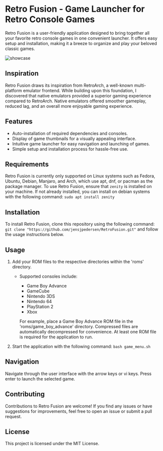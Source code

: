 # Retro Fusion - Game Launcher for Retro Console Games
Retro Fusion is a user-friendly application designed to bring together all your
favorite retro console games in one convenient launcher. It offers easy setup
and installation, making it a breeze to organize and play your beloved classic
games.

![showcase](https://github.com/jensjpedersen/RetroFusion/assets/62065926/2547bba3-ad35-469b-aed3-96226f705c30)

## Inspiration 
Retro Fusion draws its inspiration from RetroArch, a well-known
multi-platform emulator frontend. While building upon this foundation, I
discovered that native emulators provided a superior gaming experience compared
to RetroArch. Native emulators offered smoother gameplay, reduced lag, and an
overall more enjoyable gaming experience.

## Features
* Auto-installation of required dependencies and consoles.
* Display of game thumbnails for a visually appealing interface.
* Intuitive game launcher for easy navigation and launching of games.
* Simple setup and installation process for hassle-free use.

## Requirements 
Retro Fusion is currently only supported on Linux systems such as
Fedora, Ubuntu, Debian, Manjaro, and Arch, which use apt, dnf, or pacman as the
package manager. To use Retro Fusion, ensure that `zenity` is installed on your
machine. If not already installed, you can install on debian systems with the following command:
`sudo apt install zenity` 


## Installation
To install Retro Fusion, clone this repository using the following command:
`git clone "https://github.com/jensjpedersen/RetroFusion.git"` 
and follow the usage instructions below.


## Usage
1. Add your ROM files to the respective directories within the 'roms' directory.
   - Supported consoles include:
     * Game Boy Advance
     * GameCube
     * Nintendo 3DS
     * Nintendo 64
     * PlayStation 2
     * Xbox

     For example, place a Game Boy Advance ROM file in the 'roms/game_boy_advance' directory.
     Compressed files are automatically decompressed for convenience. At least
     one ROM file is required for the application to run.

2. Start the application with the following command:
`bash game_menu.sh` 


## Navigation
Navigate through the user interface with the arrow keys or vi keys. Press enter
to launch the selected game.

## Contributing
Contributions to Retro Fusion are welcome! If you find any issues or have
suggestions for improvements, feel free to open an issue or submit a pull
request.

## License
This project is licensed under the MIT License.



